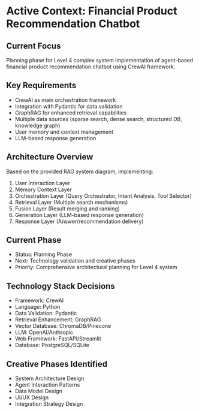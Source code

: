 # Active Context: Financial Product Recommendation Chatbot

## Current Focus
Planning phase for Level 4 complex system implementation of agent-based financial product recommendation chatbot using CrewAI framework.

## Key Requirements
- CrewAI as main orchestration framework
- Integration with Pydantic for data validation
- GraphRAG for enhanced retrieval capabilities
- Multiple data sources (sparse search, dense search, structured DB, knowledge graph)
- User memory and context management
- LLM-based response generation

## Architecture Overview
Based on the provided RAG system diagram, implementing:
1. User Interaction Layer
2. Memory Context Layer  
3. Orchestration Layer (Query Orchestrator, Intent Analysis, Tool Selector)
4. Retrieval Layer (Multiple search mechanisms)
5. Fusion Layer (Result merging and ranking)
6. Generation Layer (LLM-based response generation)
7. Response Layer (Answer/recommendation delivery)

## Current Phase
- Status: Planning Phase
- Next: Technology validation and creative phases
- Priority: Comprehensive architectural planning for Level 4 system

## Technology Stack Decisions
- Framework: CrewAI
- Language: Python
- Data Validation: Pydantic
- Retrieval Enhancement: GraphRAG
- Vector Database: ChromaDB/Pinecone
- LLM: OpenAI/Anthropic
- Web Framework: FastAPI/Streamlit
- Database: PostgreSQL/SQLite

## Creative Phases Identified
- System Architecture Design
- Agent Interaction Patterns
- Data Model Design
- UI/UX Design
- Integration Strategy Design
